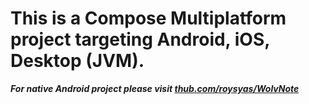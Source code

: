 # This is a Compose Multiplatform project targeting Android, iOS, Desktop (JVM).

***For native Android project please visit [thub.com/roysyas/WolvNote](thub.com/roysyas/WolvNote)***

